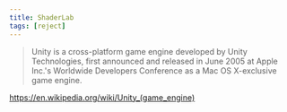 ```yaml
---
title: ShaderLab
tags: [reject]
---
```


> Unity is a cross-platform game engine developed by Unity Technologies, first
> announced and released in June 2005 at Apple Inc.'s Worldwide Developers
> Conference as a Mac OS X-exclusive game engine.

<https://en.wikipedia.org/wiki/Unity_(game_engine)>
